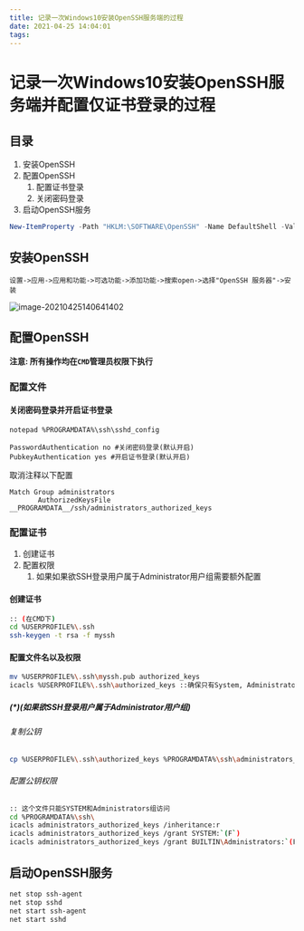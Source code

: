 ```yaml
---
title: 记录一次Windows10安装OpenSSH服务端的过程
date: 2021-04-25 14:04:01
tags:
---
```


# 记录一次Windows10安装OpenSSH服务端并配置仅证书登录的过程

## 目录

1. 安装OpenSSH
2. 配置OpenSSH
   1. 配置证书登录
   2. 关闭密码登录
3. 启动OpenSSH服务

```powershell
New-ItemProperty -Path "HKLM:\SOFTWARE\OpenSSH" -Name DefaultShell -Value "C:\Windows\System32\WindowsPowerShell\v1.0\powershell.exe" -PropertyType String -Force
```

## 安装OpenSSH

```
设置->应用->应用和功能->可选功能->添加功能->搜索open->选择"OpenSSH 服务器"->安装
```



![image-20210425140641402](https://anying-blog-pic.oss-cn-beijing.aliyuncs.com/images/image-20210425140641402.png)

## 配置OpenSSH

**注意: 所有操作均在`CMD`管理员权限下执行**

### 配置文件

#### 关闭密码登录并开启证书登录

```
notepad %PROGRAMDATA%\ssh\sshd_config
```

```
PasswordAuthentication no #关闭密码登录(默认开启)
PubkeyAuthentication yes #开启证书登录(默认开启)
```

取消注释以下配置

```
Match Group administrators
       AuthorizedKeysFile __PROGRAMDATA__/ssh/administrators_authorized_keys
```

### 配置证书

1. 创建证书
2. 配置权限
   1. 如果如果欲SSH登录用户属于Administrator用户组需要额外配置

#### 创建证书

```bash
:: (在CMD下)
cd %USERPROFILE%\.ssh
ssh-keygen -t rsa -f myssh
```

#### 配置文件名以及权限

```bash
mv %USERPROFILE%\.ssh\myssh.pub authorized_keys
icacls %USERPROFILE%\.ssh\authorized_keys ::确保只有System, Administrators and owner可以访问
```

##### (*)(如果欲SSH登录用户属于Administrator用户组)

###### 复制公钥

```bash
cp %USERPROFILE%\.ssh\authorized_keys %PROGRAMDATA%\ssh\administrators_authorized_keys
```

###### 配置公钥权限

```bash
:: 这个文件只能SYSTEM和Administrators组访问
cd %PROGRAMDATA%\ssh\
icacls administrators_authorized_keys /inheritance:r
icacls administrators_authorized_keys /grant SYSTEM:`(F`)
icacls administrators_authorized_keys /grant BUILTIN\Administrators:`(F`)
```

## 启动OpenSSH服务

```bash
net stop ssh-agent
net stop sshd
net start ssh-agent
net start sshd
```

